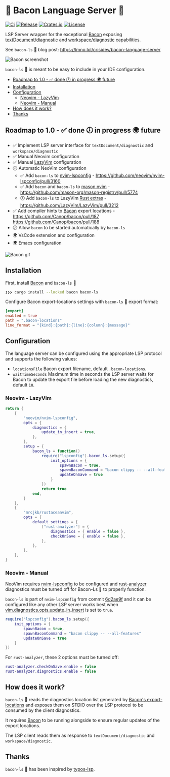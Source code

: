 # 🐽 Bacon Language Server 🐽

[![Ci](https://img.shields.io/github/actions/workflow/status/crisidev/bacon-ls/ci.yml?style=for-the-badge)](https://github.com/crisidev/bacon-ls/actions?query=workflow%3Aci)
[![Release](https://img.shields.io/github/actions/workflow/status/crisidev/bacon-ls/release.yml?style=for-the-badge)](https://github.com/crisidev/bacon-ls/actions?query=workflow%3Arelease)
[![Crates.io](https://img.shields.io/crates/v/bacon-ls?style=for-the-badge)](https://crates.io/crates/bacon-ls)
[![License](https://img.shields.io/badge/license-MIT-blue?style=for-the-badge)](https://github.com/crisidev/bacon-ls/blob/main/LICENSE)

LSP Server wrapper for the exceptional [Bacon](https://dystroy.org/bacon/) exposing [textDocument/diagnostic](https://microsoft.github.io/language-server-protocol/specification#textDocument_diagnostic) and [workspace/diagnostic](https://microsoft.github.io/language-server-protocol/specification#workspace_diagnostic) capabilities.

See `bacon-ls` 🐽 blog post: https://lmno.lol/crisidev/bacon-language-server

![Bacon screenshot](./img/screenshot.png)

`bacon-ls` 🐽 is meant to be easy to include in your IDE configuration.

<!-- vim-markdown-toc Marked -->

* [Roadmap to 1.0 - ✅ done 🕖 in progress 🌍 future](#roadmap-to-1.0---✅-done-🕖-in-progress-🌍-future)
* [Installation](#installation)
* [Configuration](#configuration)
    * [Neovim - LazyVim](#neovim---lazyvim)
    * [Neovim - Manual](#neovim---manual)
* [How does it work?](#how-does-it-work?)
* [Thanks](#thanks)

<!-- vim-markdown-toc -->

## Roadmap to 1.0 - ✅ done 🕖 in progress 🌍 future

- ✅ Implement LSP server interface for `textDocument/diagnostic` and `workspace/diagnostic`
- ✅ Manual Neovim configuration
- ✅ Manual [LazyVim](https://www.lazyvim.org) configuration
- 🕖 Automatic NeoVim configuration
  - ✅ Add `bacon-ls` to [nvim-lspconfig](https://github.com/neovim/nvim-lspconfig/) - https://github.com/neovim/nvim-lspconfig/pull/3160
  - ✅ Add `bacon` and `bacon-ls` to [mason.nvim](https://github.com/williamboman/mason.nvim) - https://github.com/mason-org/mason-registry/pull/5774
  - 🕖 Add `bacon-ls` to LazyVim [Rust extras](https://github.com/LazyVim/LazyVim/blob/main/lua/lazyvim/plugins/extras/lang/rust.lua) - https://github.com/LazyVim/LazyVim/pull/3212
- ✅ Add compiler hints to [Bacon](https://dystroy.org/bacon/) export locations - https://github.com/Canop/bacon/pull/187 https://github.com/Canop/bacon/pull/188
- 🕖 Allow `bacon` to be started automatically by `bacon-ls`
- 🌍 VsCode extension and configuration
- 🌍 Emacs configuration

![Bacon gif](./img/bacon-ls.gif)

## Installation

First, install [Bacon](https://dystroy.org/bacon/#installation) and `bacon-ls` 🐽

```bash
❯❯❯ cargo install --locked bacon bacon-ls
```

Configure Bacon export-locations settings with `bacon-ls` 🐽 export format:

```toml
[export]
enabled = true
path = ".bacon-locations"
line_format = "{kind}:{path}:{line}:{column}:{message}"
```

## Configuration

The language server can be configured using the appropriate LSP protocol and
supports the following values:

- `locationsFile` Bacon export filename, default `.bacon-locations`.
- `waitTimeSeconds` Maximum time in seconds the LSP server waits for Bacon to
  update the export file before loading the new diagnostics, default `10`.

### Neovim - LazyVim

```lua
return {
    {
        "neovim/nvim-lspconfig",
        opts = {
            diagnostics = {
                update_in_insert = true,
            },
        },
        setup = { 
            bacon_ls = function()
                require("lspconfig").bacon_ls.setup({
                    init_options = {
                        spawnBacon = true,
                        spawnBaconCommand = "bacon clippy -- --all-features"
                        updateOnSave = true
                    }
                })
                return true
            end,
        }
    },
    {
        "mrcjkb/rustaceanvim",
        opts = {
            default_settings = {
                ["rust-analyzer"] = {
                    diagnostics = { enable = false },
                    checkOnSave = { enable = false },
                },
            },
        },
    },
}
```

### Neovim - Manual

NeoVim requires [nvim-lspconfig](https://github.com/neovim/nvim-lspconfig/) to be configured
and [rust-analyzer](https://rust-analyzer.github.io/) diagnostics must be turned off for Bacon-Ls 🐽
to properly function.

`bacon-ls` is part of `nvim-lspconfig` from commit
[6d2ae9f](https://github.com/neovim/nvim-lspconfig/commit/6d2ae9fdc3111a6e8fd5db2467aca11737195a30)
and it can be configured like any other LSP server works best when
[vim.diagnostics.opts.update_in_insert](https://neovim.io/doc/user/diagnostic.html#vim.diagnostic.Opts)
is set to `true`.

```lua
require("lspconfig").bacon_ls.setup({
    init_options = {
        spawnBacon = true,
        spawnBaconCommand = "bacon clippy -- --all-features"
        updateOnSave = true
    }
})
```

For `rust-analyzer`, these 2 options must be turned off:

```lua
rust-analyzer.checkOnSave.enable = false
rust-analyzer.diagnostics.enable = false
```

## How does it work?

`bacon-ls` 🐽 reads the diagnostics location list generated
by [Bacon's export-locations](https://dystroy.org/bacon/config/#export-locations)
and exposes them on STDIO over the LSP protocol to be consumed
by the client diagnostics.

It requires [Bacon](https://dystroy.org/bacon/) to be running alongside
to ensure regular updates of the export locations.

The LSP client reads them as response to `textDocument/diagnostic` and `workspace/diagnostic`.

## Thanks

`bacon-ls` 🐽 has been inspired by [typos-lsp](https://github.com/tekumara/typos-lsp).
